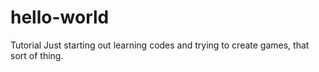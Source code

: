 # hello-world
Tutorial
Just starting out learning codes and trying to create games, that sort of thing.
